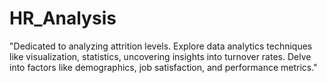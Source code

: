 # HR_Analysis
"Dedicated to analyzing attrition levels. Explore data analytics techniques like visualization, statistics, uncovering insights into turnover rates. Delve into factors like demographics, job satisfaction, and performance metrics."
